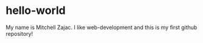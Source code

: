 # hello-world

My name is Mitchell Zajac. I like web-development and this is my first github repository!

